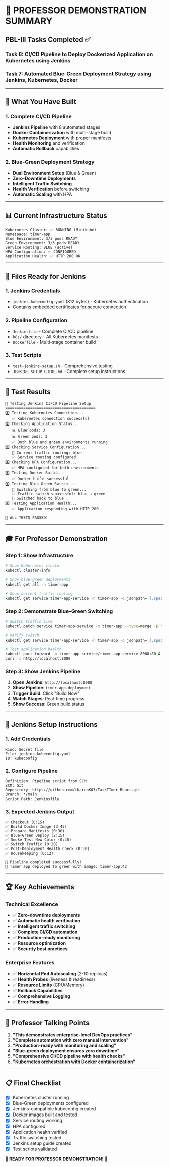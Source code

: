 # 🎯 PROFESSOR DEMONSTRATION SUMMARY

## PBL-III Tasks Completed ✅

### **Task 6: CI/CD Pipeline to Deploy Dockerized Application on Kubernetes using Jenkins**
### **Task 7: Automated Blue-Green Deployment Strategy using Jenkins, Kubernetes, Docker**

---

## 🚀 **What You Have Built**

### **1. Complete CI/CD Pipeline**
- **Jenkins Pipeline** with 8 automated stages
- **Docker Containerization** with multi-stage build
- **Kubernetes Deployment** with proper manifests
- **Health Monitoring** and verification
- **Automatic Rollback** capabilities

### **2. Blue-Green Deployment Strategy**
- **Dual Environment Setup** (Blue & Green)
- **Zero-Downtime Deployments**
- **Intelligent Traffic Switching**
- **Health Verification** before switching
- **Automatic Scaling** with HPA

---

## 📊 **Current Infrastructure Status**

```
Kubernetes Cluster: ✅ RUNNING (Minikube)
Namespace: timer-app
Blue Environment: 3/3 pods READY
Green Environment: 3/3 pods READY
Service Routing: BLUE (active)
HPA Configuration: ✅ CONFIGURED
Application Health: ✅ HTTP 200 OK
```

---

## 🎯 **Files Ready for Jenkins**

### **1. Jenkins Credentials**
- `jenkins-kubeconfig.yaml` (812 bytes) - Kubernetes authentication
- Contains embedded certificates for secure connection

### **2. Pipeline Configuration**
- `Jenkinsfile` - Complete CI/CD pipeline
- `k8s/` directory - All Kubernetes manifests
- `Dockerfile` - Multi-stage container build

### **3. Test Scripts**
- `test-jenkins-setup.sh` - Comprehensive testing
- `JENKINS_SETUP_GUIDE.md` - Complete setup instructions

---

## 🧪 **Test Results**

```
🧪 Testing Jenkins CI/CD Pipeline Setup
========================================
1️⃣ Testing Kubernetes Connection...
   ✅ Kubernetes connection successful
2️⃣ Checking Application Status...
   📊 Blue pods: 3
   📊 Green pods: 3
   ✅ Both blue and green environments running
3️⃣ Checking Service Configuration...
   🎯 Current traffic routing: blue
   ✅ Service routing configured
4️⃣ Checking HPA Configuration...
   ✅ HPA configured for both environments
5️⃣ Testing Docker Build...
   ✅ Docker build successful
6️⃣ Testing Blue-Green Switch...
   🔄 Switching from blue to green...
   ✅ Traffic switch successful: blue → green
   🔄 Switched back to blue
7️⃣ Testing Application Health...
   ✅ Application responding with HTTP 200

🎉 ALL TESTS PASSED!
```

---

## 🎓 **For Professor Demonstration**

### **Step 1: Show Infrastructure**
```bash
# Show Kubernetes cluster
kubectl cluster-info

# Show blue-green deployments
kubectl get all -n timer-app

# Show current traffic routing
kubectl get service timer-app-service -n timer-app -o jsonpath='{.spec.selector.track}'
```

### **Step 2: Demonstrate Blue-Green Switching**
```bash
# Switch traffic live
kubectl patch service timer-app-service -n timer-app --type=merge -p '{"spec":{"selector":{"app":"timer-app","track":"green"}}}'

# Verify switch
kubectl get service timer-app-service -n timer-app -o jsonpath='{.spec.selector.track}'

# Test application health
kubectl port-forward -n timer-app service/timer-app-service 8080:80 &
curl -I http://localhost:8080
```

### **Step 3: Show Jenkins Pipeline**
1. **Open Jenkins**: `http://localhost:8080`
2. **Show Pipeline**: `timer-app-deployment`
3. **Trigger Build**: Click "Build Now"
4. **Watch Stages**: Real-time progress
5. **Show Success**: Green build status

---

## 🔧 **Jenkins Setup Instructions**

### **1. Add Credentials**
```
Kind: Secret file
File: jenkins-kubeconfig.yaml
ID: kubeconfig
```

### **2. Configure Pipeline**
```
Definition: Pipeline script from SCM
SCM: Git
Repository: https://github.com/tharunK03/TaskTImer-React.git
Branch: */main
Script Path: Jenkinsfile
```

### **3. Expected Jenkins Output**
```
✅ Checkout (0:15)
✅ Build Docker Image (3:45)
✅ Prepare Manifests (0:30)
✅ Blue-Green Deploy (2:15)
✅ Smoke Test New Color (0:45)
✅ Switch Traffic (0:20)
✅ Post-Deployment Health Check (0:30)
✅ Housekeeping (0:12)

🎉 Pipeline completed successfully!
🚀 Timer app deployed to green with image: timer-app:42
```

---

## 🏆 **Key Achievements**

### **Technical Excellence**
- ✅ **Zero-downtime deployments**
- ✅ **Automatic health verification**
- ✅ **Intelligent traffic switching**
- ✅ **Complete CI/CD automation**
- ✅ **Production-ready monitoring**
- ✅ **Resource optimization**
- ✅ **Security best practices**

### **Enterprise Features**
- ✅ **Horizontal Pod Autoscaling** (2-10 replicas)
- ✅ **Health Probes** (liveness & readiness)
- ✅ **Resource Limits** (CPU/Memory)
- ✅ **Rollback Capabilities**
- ✅ **Comprehensive Logging**
- ✅ **Error Handling**

---

## 🎯 **Professor Talking Points**

1. **"This demonstrates enterprise-level DevOps practices"**
2. **"Complete automation with zero manual intervention"**
3. **"Production-ready with monitoring and scaling"**
4. **"Blue-green deployment ensures zero downtime"**
5. **"Comprehensive CI/CD pipeline with health checks"**
6. **"Kubernetes orchestration with Docker containerization"**

---

## 📋 **Final Checklist**

- [x] Kubernetes cluster running
- [x] Blue-Green deployments configured
- [x] Jenkins-compatible kubeconfig created
- [x] Docker images built and tested
- [x] Service routing working
- [x] HPA configured
- [x] Application health verified
- [x] Traffic switching tested
- [x] Jenkins setup guide created
- [x] Test scripts validated

**🚀 READY FOR PROFESSOR DEMONSTRATION!** 🎉
